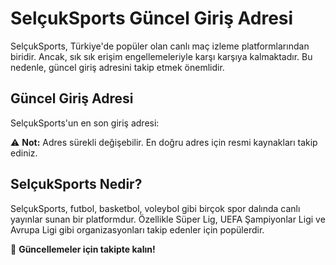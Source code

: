 # SelçukSports Güncel Giriş Adresi
SelçukSports, Türkiye'de popüler olan canlı maç izleme platformlarından biridir. Ancak, sık sık erişim engellemeleriyle karşı karşıya kalmaktadır. Bu nedenle, güncel giriş adresini takip etmek önemlidir.

## Güncel Giriş Adresi

SelçukSports'un en son giriş adresi:


⚠ **Not:** Adres sürekli değişebilir. En doğru adres için resmi kaynakları takip ediniz.

## SelçukSports Nedir?

SelçukSports, futbol, basketbol, voleybol gibi birçok spor dalında canlı yayınlar sunan bir platformdur. Özellikle Süper Lig, UEFA Şampiyonlar Ligi ve Avrupa Ligi gibi organizasyonları takip edenler için popülerdir.

📢 **Güncellemeler için takipte kalın!**
